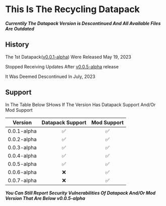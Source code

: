 # This Is The Recycling Datapack

***Currentily The Datapack Version is Descontinued And All Available Files Are Outdated***

## History

The 1st Datapack([v0.0.1-alpha](https://modrinth.com/datapack/recycling/version/0.0.1)) Were Released May 19, 2023

Stopped Receiving Updates After [v0.0.5-alpha](https://modrinth.com/datapack/recycling/version/0.0.5-alpha) release 

It Was Deemed Descontinued In July, 2023

## Support

In The Table Below SHows If The Version Has Datapack Support And/Or Mod Support

|        Version        |   Datapack Support   |  Mod Support |
|            :---:          |                 :---:              |           :---:         |
|      0.0.1-alpha    |                 ✅                |            ✅          |
|      0.0.2-alpha    |                 ✅                |            ✅          |
|      0.0.3-alpha    |                 ✅                |            ✅          |
|      0.0.4-alpha    |                 ✅                |            ✅          |
|      0.0.5-alpha    |                 ✅                |            ✅          |
|      0.0.6-alpha    |                 ❌                |            ✅          |
|      0.0.7-alpha    |                 ❌                |            ✅          |

***You Can Still Report Security Vulnerabilities Of Datapack And/Or Mod Version That Are Below v0.0.5-alpha***
